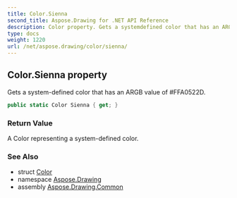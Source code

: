 ```yaml
---
title: Color.Sienna
second_title: Aspose.Drawing for .NET API Reference
description: Color property. Gets a systemdefined color that has an ARGB value of FFA0522D
type: docs
weight: 1220
url: /net/aspose.drawing/color/sienna/
---
```

## Color.Sienna property

Gets a system-defined color that has an ARGB value of #FFA0522D.

```csharp
public static Color Sienna { get; }
```

### Return Value

A Color representing a system-defined color.

### See Also

* struct [Color](../)
* namespace [Aspose.Drawing](../../color/)
* assembly [Aspose.Drawing.Common](../../../)


